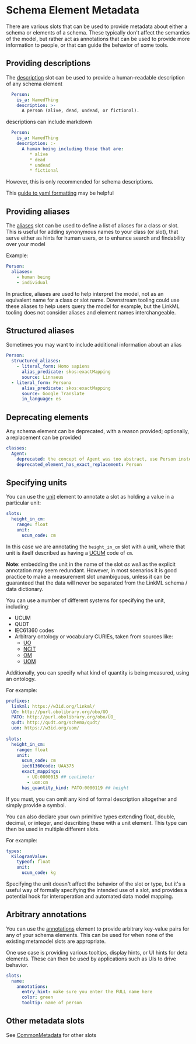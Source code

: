 # Schema Element Metadata

There are various slots that can be used to provide metadata about
either a schema or elements of a schema. These typically don't affect
the semantics of the model, but rather act as annotations that can be
used to provide more information to people, or that can guide the
behavior of some tools.

## Providing descriptions

The [description](https://w3id.org/linkml/description) slot can be used to provide a human-readable description of any schema element

```yaml
  Person:
    is_a: NamedThing
    description: >-
      A person (alive, dead, undead, or fictional).
```

descriptions can include markdown

```yaml
  Person:
    is_a: NamedThing
    description: :-
      A human being including those that are:
         * alive
         * dead
         * undead
         * fictional
```

However, this is only recommended for schema descriptions.

This [guide to yaml formatting](https://yaml-multiline.info/) may be helpful

## Providing aliases

The [aliases](https://w3id.org/linkml/aliases) slot can be used to define a list of aliases for a class or slot. This is useful for adding synonymous names to your class (or slot), that serve either as hints for human users, or to enhance search and findability over your model

Example:

```yaml
Person:
  aliases:
    - human being
    - individual
```

In practice, aliases are used to help interpret the model, not as an equivalent name for a class or slot name.
Downstream tooling could use these aliases to help users query the model for example, but the LinkML tooling does not consider 
aliases and element names interchangeable. 

## Structured aliases

Sometimes you may want to include additional information about an alias

```yaml
Person:
  structured_aliases:
    - literal_form: Homo sapiens
      alias_predicate: skos:exactMapping
      source: Linnaeus
  - literal_form: Persona
      alias_predicate: skos:exactMapping
      source: Google Translate
      in_language: es
```

## Deprecating elements

Any schema element can be deprecated, with a reason provided; optionally, a replacement can be provided

```yaml
classes:
  Agent:
    deprecated: the concept of Agent was too abstract, use Person instead
    deprecated_element_has_exact_replacement: Person
```

## Specifying units

You can use the [unit](https://w3id.org/linkml/unit) element to annotate a slot
as holding a value in a particular unit:

```yaml
slots:
  height_in_cm:
    range: float
    unit:
      ucum_code: cm
```

In this case we are annotating the `height_in_cm` slot with a unit, where that unit is
itself described as having a [UCUM](https://ucum.org/) code of `cm`.

__Note__: embedding the unit in the name of the slot *as well* as the explicit annotation may seem redundant.
However, in most scenarios it is good practice to make a measurement slot unambiguous, unless it can be guaranteed
that the data will never be separated from the LinkML schema / data dictionary.

You can use a number of different systems for specifying the unit, including:

- UCUM
- QUDT
- IEC61360 codes
- Arbitrary ontology or vocabulary CURIEs, taken from sources like:
   - [UO](https://obofoundry.org/ontology/uo)
   - [NCIT](https://obofoundry.org/ontology/ncit)
   - [OM](https://bioportal.bioontology.org/ontologies/OM)
   - [UOM](https://w3id.org/uom/)

Additionally, you can specify what kind of quantity is being measured,
using an ontology.

For example:

```yaml
prefixes:
  linkml: https://w3id.org/linkml/
  UO: http://purl.obolibrary.org/obo/UO_
  PATO: http://purl.obolibrary.org/obo/UO_
  qudt: http://qudt.org/schema/qudt/
  uom: https://w3id.org/uom/
    
slots:
  height_in_cm:
    range: float
    unit:
      ucum_code: cm
      iec61360code: UAA375
      exact_mappings:
        - UO:0000015 ## centimeter
        - uom:cm
      has_quantity_kind: PATO:0000119 ## height     
```

If you must, you can omit any kind of formal description altogether and simply
provide a symbol.


You can also declare your own primitive types extending float, double, decimal, or integer,
and describing these with a unit element. This type can then be used in multiple
different slots.

For example:

```yaml
types:
  KilogramValue:
    typeof: float
    unit:
      ucum_code: kg
```

Specifying the unit doesn't affect the behavior of the slot or type, but it's a useful way of
formally specifying the intended use of a slot, and provides a potential hook for interoperation
and automated data model mapping.

## Arbitrary annotations

You can use the [annotations](https://w3id.org/linkml/annotations) element to provide
arbitrary key-value pairs for any of your schema elements. This can be
used for when none of the existing metamodel slots are appropriate.

One use case is providing various tooltips, display hints, or UI hints for
deta elements. These can then be used by applications such as UIs to drive behavior.

```yaml
slots:
  name:
    annotations:
      entry_hint: make sure you enter the FULL name here
      color: green
      tooltip: name of person
```

## Other metadata slots

See [CommonMetadata](https://w3id.org/linkml/CommonMetadata) for other slots






